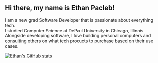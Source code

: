 ## Hi there, my name is Ethan Pacleb!

I am a new grad Software Developer that is passionate about everything tech. <br>
I studied Computer Science at DePaul University in Chicago, Illinois.<br>
Alongside developing software, I love building personal computers and consulting others on what tech products to purchase based on their use cases. <br>

[![Ethan's GitHub stats](https://github-readme-stats.vercel.app/api?username=ethpac&show_icons=true&theme=github_dark)](https://github.com/ethpac/github-readme-stats)



